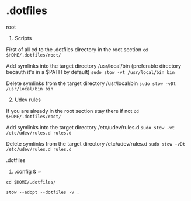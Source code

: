 # .dotfiles

root
  
1. Scripts

First of all cd to the .dotfiles directory in the root section 
```cd $HOME/.dotfiles/root/```  

Add symlinks into the target directory /usr/local/bin (preferable directory becauth it's in a $PATH by default)
```sudo stow -vt /usr/local/bin bin``` 

Delete symlinks from the target directory /usr/local/bin
```sudo stow -vDt /usr/local/bin bin``` 

2. Udev rules    

If you are already in the root section stay there if not
```cd $HOME/.dotfiles/root/```

Add symlinks into the target directory /etc/udev/rules.d
```sudo stow -vt /etc/udev/rules.d rules.d```

Delete symlinks from the target directory /etc/udev/rules.d
```sudo stow -vDt /etc/udev/rules.d rules.d```

.dotfiles

1. .config & ~

```cd $HOME/.dotfiles/```
 
```stow --adopt --dotfiles -v .```
